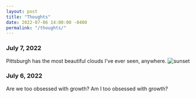 ```yaml
---
layout: post
title: "Thoughts"
date: 2022-07-06 14:00:00 -0400
permalink: "/thoughts/"
---
```

### July 7, 2022
Pittsburgh has the most beautiful clouds I've ever seen, anywhere. 
![sunset](/assets/img/Sunset-min.jpg)

### July 6, 2022
Are we too obsessed with growth? Am I too obsessed with growth?



